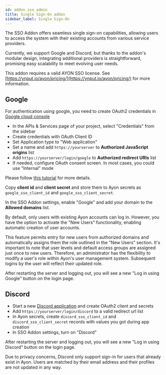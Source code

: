 ```yaml
---
id: addon_sso_admin
title: Single Sign-On addon
sidebar_label: Single Sign-On
---
```


The SSO Addon offers seamless single sign-on capabilities, 
allowing users to access the system with their existing accounts 
from various service providers. 

Currently, we support Google and Discord, but thanks to the addon's modular design, 
integrating additional providers is straightforward, 
promising easy scalability to meet evolving user needs.

This addon requires a valid AYON SSO license. See [https://ynput.io/ayon/pricing/](https://ynput.io/ayon/pricing/)
for more information.

Google
------

For authentication using google, you need to create OAuth2 credentials in 
[Google cloud console](https://console.cloud.google.com/)

- In the APIs & Services page of your project, select "Credentials" from the sidebar
- Create credentials with OAuth Client ID
- Set Application type to "Web application"
- Set a name and add `https://yourserver` to **Authorized JavaScript origins** list
- Add `https://yourserver/login/google` to **Authorized redirect URIs** list
- If needed, configure OAuth consent screen. In most cases, you could use "Internal" mode

Please follow [this tutorial](https://support.google.com/cloud/answer/6158849?hl=en) for more details.

Copy **client id** and **client secret** and store them to Ayon secrets as `google_sso_client_id` and 
`google_sso_client_secret`.

In the SSO Addon settings, enable "Google" and add your domain to the **Allowed domains** list.

By default, only users with existing Ayon accounts can log in. 
However, you have the option to activate the "New Users" functionality, 
enabling automatic creation of user accounts. 

This feature permits entry for new users from authorized domains and automatically assigns them the role 
outlined in the "New Users" section. It's important to note that user levels and default access groups 
are assigned just once to new users. Therefore, an administrator has the flexibility 
to modify a user's role within Ayon's user management system. 
Subsequent logins by the user will reflect their updated role.

After restarting the server and logging out, you will see a new "Log in using Google" button on the login page.

Discord
-------

- Start a new [Discord application](https://discord.com/developers/applications)
and create OAuth2 client and secrets
- Add `https://yourserver/login/discord` to a valid redirect url list
- In Ayon secrets, create `discord_sso_client_id` and `discord_sso_client_secret` records with values you got during app creation
- In SSO Addon settings, turn on "Discord"

After restarting the server and logging out, you will see a new "Log in using Discord" button on the login page.

Due to privacy concerns, Discord only support sign-in for users that already exist in Ayon.
Users are matched by their email address and their profiles are not updated in any way.
